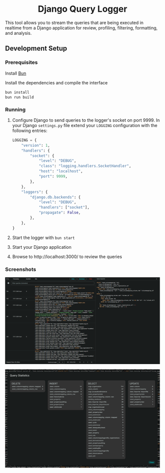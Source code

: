 <h1 align="center">Django Query Logger</h1>

This tool allows you to stream the queries that are being executed in realtime from a Django application for review, profiling, filtering, formatting, and analysis.

## Development Setup

### Prerequisites

Install [Bun](https://bun.sh/)

Install the dependencies and compile the interface

```
bun install
bun run build
```

### Running

1. Configure Django to send queries to the logger's socket on port 9999. In your Django `settings.py` file extend your `LOGGING` configuration with the following entries:

    ```python
    LOGGING = {
        "version": 1,
        "handlers": {
            "socket": {
                "level": "DEBUG",
                "class": "logging.handlers.SocketHandler",
                "host": "localhost",
                "port": 9999,
            },
        },
        "loggers": {
            "django.db.backends": {
                "level": "DEBUG",
                "handlers": ["socket"],
                "propagate": False,
            },
        },
    }
    ```
2. Start the logger with `bun start`
3. Start your Django application
4. Browse to http://localhost:3000/ to review the queries

### Screenshots

![Django Query Logger queries](ui/.media/ui.webp)

![Django Query Logger stats](ui/.media/stats.webp)
